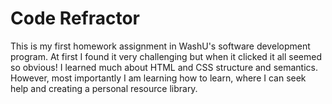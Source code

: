 # Code Refractor 

This is my first homework assignment in WashU's software development program.  At first I found it very challenging 
but when it clicked it all seemed so obvious!  I learned much about HTML and CSS structure and semantics.  However, most
importantly I am learning how to learn, where I can seek help and creating a personal resource library.  
